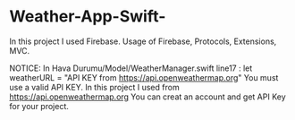 # Weather-App-Swift-
In this project I used Firebase.
Usage of Firebase, Protocols, Extensions, MVC.

NOTICE: 
In Hava Durumu/Model/WeatherManager.swift line17 :
let weatherURL = "API KEY from https://api.openweathermap.org" 
You must use a valid API KEY. In this project I used from https://api.openweathermap.org
You can creat an account and get API Key for your project.
